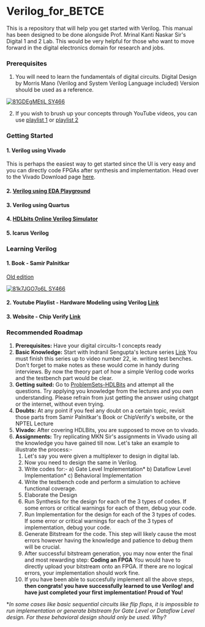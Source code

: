 # Verilog_for_BETCE
This is a repository that will help you get started with Verilog. This manual has been designed to be done alongside Prof. Mrinal Kanti Naskar Sir's Digital 1 and 2 Lab. 
This would be very helpful for those who want to move forward in the digital electronics domain for research and jobs. 



### Prerequisites
1. You will need to learn the fundamentals of digital circuits. Digital Design by Morris Mano (Verilog and System Verilog Language included) Version should be used as a reference.

[![81GDEgMEtiL _SY466_](https://github.com/aryapandit200408/Verilog_for_BETCE/assets/115896451/02e282d8-6ce6-4cc2-9aab-821ac41cfd95)](https://www.amazon.in/Digital-Design-Introduction-Verilog-System/dp/9353062012/ref=sr_1_1?crid=2ET66C32YEEV7&dib=eyJ2IjoiMSJ9.Ssx9NPh9B4lsajRBxVJ2YpmkLXjKaTrZwYpCV2IXlA7ao0PSVX0OBkGpJY6Ril1FFPdcNuwUEwc9K6r2cmYAuZwsBNy32e_Kzb-8-CjIxaDpueeBoGjqcip4egq3ObsIRHbMNKnWT6E2sph7qjFMpeBSyGWASW-MgcsXrqNLYtx3NJvvQX0wTasVOhA3RPTHgqurPwPQMemrL0pnEHk1MAMr_vUdLzjIk54ewPb6c3E.shMz-kBDSDGZAbUYk_kVM5LF2I3CJjK225YIRq6gLGw&dib_tag=se&keywords=digital+design+by+morris+mano&qid=1714506300&sprefix=%2Caps%2C281&sr=8-1)

2. If you wish to brush up your concepts through YouTube videos, you can use [playlist 1]() or [playlist 2]()


### Getting Started 
#### 1. Verilog using Vivado
This is perhaps the easiest way to get started since the UI is very easy and you can directly code FPGAs after synthesis and implementation. 
Head over to the Vivado Download page [here](https://www.xilinx.com/support/download/index.html/content/xilinx/en/downloadNav/vivado-design-tools.html).

#### 2. [Verilog using EDA Playground](https://www.edaplayground.com/)

#### 3. Verilog using Quartus

#### 4. [HDLbits Online Verilog Simulator](https://hdlbits.01xz.net/wiki/Iverilog)

#### 5. Icarus Verilog


### Learning Verilog 
#### 1. Book - Samir Palnitkar
[Old edition](https://robo-tronix.weebly.com/uploads/2/3/2/1/23219916/veriloghdlsamirpalnitkar.pdf)

[![81k7JGO7o6L _SY466_](https://github.com/aryapandit200408/Verilog_for_BETCE/assets/115896451/a8c5ef9c-3781-4b6a-963f-200f721fbab8)](https://www.amazon.in/Verilog-Hdl-Samir-Palnitkar/dp/8177589180/ref=sr_1_2?crid=3A2KJAUID548K&dib=eyJ2IjoiMSJ9.MAIPZEcAtCW6bUJ5YKXJ-PlbAq-MTRHC4q-7nA_wDML2VEMBcNPMySbH930Hh3fUQgMYWCfwSULkbt3-jfLWIG5b6Vydi_RL40j3VDFt045nsEBkKj4sBwy6tFMLebgKx4MVt8ppmUYCl_G0VUfc_EQ_byr0QOp6y19ubukTB-SLcdP-7dRrVdxF1Cb3TEA7eqg9FyjO0QeUVU8bx9JLNgELh4tOFwYHtnnn72PkGpc.cugXMmJQ-ToFLfhxqALa2VfzYkYZR2EKC29SBHdX7D4&dib_tag=se&keywords=verilog+hdl+samir+palnitkar&qid=1714505981&sprefix=verilo%2Caps%2C275&sr=8-2)

#### 2. Youtube Playlist - Hardware Modeling using Verilog [Link](https://www.youtube.com/playlist?list=PLJ5C_6qdAvBELELTSPgzYkQg3HgclQh-5)

#### 3. Website - Chip Verify [Link](https://www.chipverify.com/tutorials/verilog)

### Recommended Roadmap
1. **Prerequisites:** Have your digital circuits-1 concepts ready
2. **Basic Knowledge:** Start with Indranil Sengupta's lecture series [Link](https://www.youtube.com/playlist?list=PLJ5C_6qdAvBELELTSPgzYkQg3HgclQh-5)
You must finish this series up to video number 22, ie. writing test benches. Don't forget to make notes as these would come in handy during interviews. By now the theory part of how a simple Verilog code works and the testbench part would be clear.
3. **Getting suited:** Go to [ProblemSets-HDLBits](https://hdlbits.01xz.net/wiki/Problem_sets) and attempt all the questions.
Try applying you knowledge from the lectures and you own understanding. Please refrain from just getting the answer using chatgpt or the internet, without even trying.
4. **Doubts:** At any point if you feel any doubt on a certain topic, revisit those parts from Samir Palnitkar's Book or ChipVerify's website, or the NPTEL Lecture
5. **Vivado:** After covering HDLBits, you are supposed to move on to vivado.
6. **Assignments:** Try replicating MKN Sir's assignments in Vivado using all the knowledge you have gained till now.
   Let's take an example to illustrate the process:-
   1. Let's say you were given a multiplexer to design in digital lab.
   2. Now you need to design the same in Verilog.
   3. Write codes for:-
      a) Gate Level Implementation*
      b) Dataflow Level Implementation*
      c) Behavioral Implementation
   4. Write the testbench code and perform a simulation to achieve functional coverage.
   5. Elaborate the Design
   6. Run Synthesis for the design for each of the 3 types of codes. If some errors or critical warnings for each of them, debug your code.
   7. Run Implementation for the design for each of the 3 types of codes. If some error or critical warnings for each of the 3 types of implementation, debug your code.
   8. Generate Bitstream for the code. This step will likely cause the most errors however having the knowledge and patience to debug them will be crucial.
   9. After successful bitstream generation, you may now enter the final and most rewarding step: **Coding an FPGA**
      You would have to directly upload your bitstream onto an FPGA. If there are no logical errors, your implementation should work fine.
   10. If you have been able to succesfully implement all the above steps, **then congrats! you have successfully learned to use Verilog! and have just completed your first implementation! Proud of You!**

**In some cases like basic sequential circuits like flip flops, it is impossible to run implementation or generate bitstream for Gate Level or Dataflow Level design. For these behavioral design should only be used. Why?*
